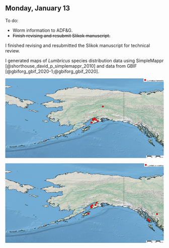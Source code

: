 ## Monday, January 13

To do:

* Worm information to ADF&G.
* ~~Finish revising and resubmit Slikok manuscript.~~

I finished revising and resubmitted the Slikok manuscript for technical review.

I generated maps of *Lumbricus* species distribution data using SimpleMappr [@shorthouse_david_p_simplemappr_2010] and data from GBIF [@gbiforg_gbif_2020-1;@gbiforg_gbif_2020].

![Map of *Lumbricus terrestris* distribution in Alaska.](2020-01-13-1013_Lumbricus_terrestris_in_Alaska.jpg)

![Map of *Lumbricus rubellus* distribution in Alaska.](2020-01-13-1014_Lumbricus_rubellus_in_Alaska.jpg)

